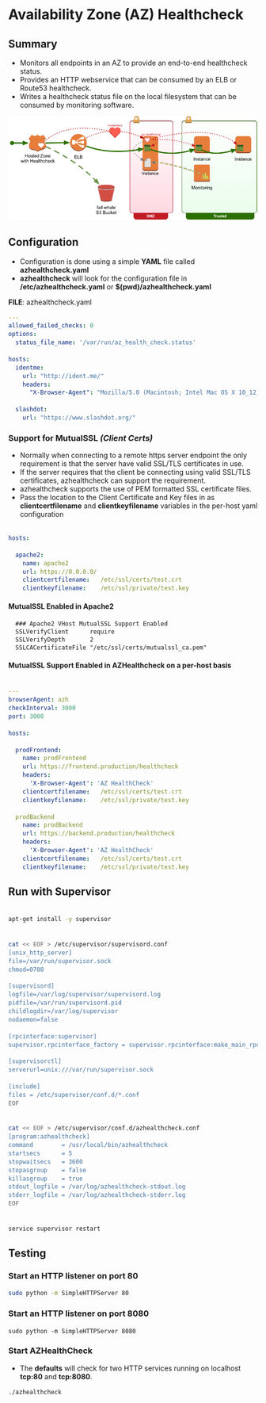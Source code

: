 # Availability Zone (AZ) Healthcheck



## Summary

* Monitors all endpoints in an AZ to provide an end-to-end healthcheck status.
* Provides an HTTP webservice that can be consumed by an ELB or Route53 healthcheck.
* Writes a healthcheck status file on the local filesystem that can be consumed by monitoring software.

![AZ Healthcheck Diagram](https://raw.githubusercontent.com/DevoKun/az_healthcheck/master/azhealthcheck.png)



## Configuration

* Configuration is done using a simple **YAML** file called **azhealthcheck.yaml**
* **azhealthcheck** will look for the configuration file in **/etc/azhealthcheck.yaml** or **$(pwd)/azhealthcheck.yaml**



**FILE**: azhealthcheck.yaml

```yaml
---
allowed_failed_checks: 0
options:
  status_file_name: '/var/run/az_health_check.status'

hosts:
  identme:
    url: "http://ident.me/"
    headers:
      "X-Browser-Agent": "Mozilla/5.0 (Macintosh; Intel Mac OS X 10_12_1) AppleWebKit/537.36 (KHTML, like Gecko) Chrome/56.0.2924.87 Safari/537.36"

  slashdot:
    url: "https://www.slashdot.org/"

```



### Support for MutualSSL *(Client Certs)*

* Normally when connecting to a remote https server endpoint the only requirement is that the server have valid SSL/TLS certificates in use.
* If the server requires that the client be connecting using valid SSL/TLS certificates, azhealthcheck can support the requirement.
* azhealthcheck supports the use of PEM formatted SSL certificate files.
* Pass the location to the Client Certificate and Key files in as **clientcertfilename** and **clientkeyfilename** variables in the per-host yaml configuration

```yaml

hosts:

  apache2:
    name: apache2
    url: https://0.0.0.0/
    clientcertfilename:   /etc/ssl/certs/test.crt
    clientkeyfilename:    /etc/ssl/private/test.key

```



#### MutualSSL Enabled in Apache2

```apa
  ### Apache2 VHost MutualSSL Support Enabled
  SSLVerifyClient      require
  SSLVerifyDepth       2
  SSLCACertificateFile "/etc/ssl/certs/mutualssl_ca.pem"
```



#### MutualSSL Support Enabled in AZHealthcheck on a per-host basis

```yaml

---
browserAgent: azh
checkInterval: 3000
port: 3000

hosts:

  prodFrontend:
    name: prodFrontend
    url: https://frontend.production/healthcheck
    headers:
      'X-Browser-Agent': 'AZ HealthCheck'
    clientcertfilename:   /etc/ssl/certs/test.crt
    clientkeyfilename:    /etc/ssl/private/test.key

  prodBackend
    name: prodBackend
    url: https://backend.production/healthcheck
    headers:
      'X-Browser-Agent': 'AZ HealthCheck'
    clientcertfilename:   /etc/ssl/certs/test.crt
    clientkeyfilename:    /etc/ssl/private/test.key

```





## Run with Supervisor

```bash

apt-get install -y supervisor


cat << EOF > /etc/supervisor/supervisord.conf
[unix_http_server]
file=/var/run/supervisor.sock
chmod=0700

[supervisord]
logfile=/var/log/supervisor/supervisord.log
pidfile=/var/run/supervisord.pid
childlogdir=/var/log/supervisor
nodaemon=false

[rpcinterface:supervisor]
supervisor.rpcinterface_factory = supervisor.rpcinterface:make_main_rpcinterface

[supervisorctl]
serverurl=unix:///var/run/supervisor.sock

[include]
files = /etc/supervisor/conf.d/*.conf
EOF


cat << EOF > /etc/supervisor/conf.d/azhealthcheck.conf
[program:azhealthcheck]
command        = /usr/local/bin/azhealthcheck
startsecs      = 5
stopwaitsecs   = 3600
stopasgroup    = false
killasgroup    = true
stdout_logfile = /var/log/azhealthcheck-stdout.log
stderr_logfile = /var/log/azhealthcheck-stderr.log
EOF


service supervisor restart

```





## Testing

### Start an HTTP listener on port 80

```bash
sudo python -m SimpleHTTPServer 80
```



### Start an HTTP listener on port 8080

```shell
sudo python -m SimpleHTTPServer 8080
```



### Start AZHealthCheck

* The **defaults** will check for two HTTP services running on localhost **tcp:80** and **tcp:8080**.

```shell
./azhealthcheck
```



